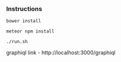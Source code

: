 ### Instructions

`bower install`

`meteor npm install`

`./run.sh`

graphiql link - http://localhost:3000/graphiql
